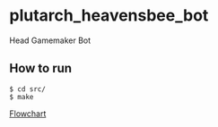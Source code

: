 # plutarch_heavensbee_bot
Head Gamemaker Bot

## How to run

```
$ cd src/
$ make
```

[Flowchart](https://miro.com/app/board/uXjVIX3cH6c=/?share_link_id=325200961259)
